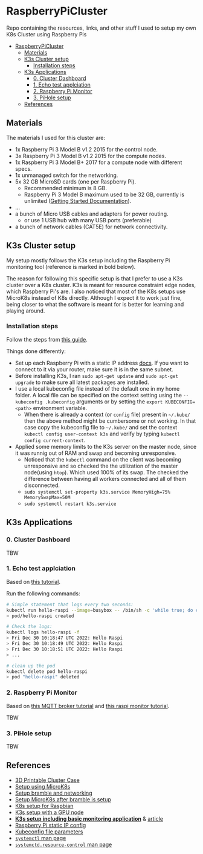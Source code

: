 # RaspberryPiCluster

Repo containing the resources, links, and other stuff I used to setup my own K8s Cluster using Raspberry Pis

- [RaspberryPiCluster](#raspberrypicluster)
  - [Materials](#materials)
  - [K3s Cluster setup](#k3s-cluster-setup)
    - [Installation steps](#installation-steps)
  - [K3s Applications](#k3s-applications)
    - [0. Cluster Dashboard](#0-cluster-dashboard)
    - [1. Echo test applciation](#1-echo-test-applciation)
    - [2. Raspberry Pi Monitor](#2-raspberry-pi-monitor)
    - [3. PiHole setup](#3-pihole-setup)
  - [References](#references)

## Materials

The materials I used for this cluster are:

- 1x Raspberry Pi 3 Model B v1.2 2015 for the control node.
- 3x Raspberry Pi 3 Model B v1.2 2015 for the compute nodes.
- 1x Raspberry Pi 3 Model B+ 2017 for a compute node with different specs.
- 1x unmanaged switch for the networking.
- 5x 32 GB MicroSD cards (one per Raspberry Pi).
  - Recommended minimum is 8 GB.
  - Raspberry Pi 3 Model B maximum used to be 32 GB, currently is unlimited ([Getting Started Documentation](https://www.raspberrypi.com/documentation/computers/getting-started.html#sd-cards)).
- ...
- a bunch of Micro USB cables and adapters for power routing.
  - or use 1 USB hub with many USB ports (preferable)
- a bunch of network cables (CAT5E) for network connectivity.

## K3s Cluster setup

My setup mostly follows the K3s setup including the Raspberry Pi monitoring tool (reference is marked in bold below).

The reason for following this specific setup is that I prefer to use a K3s cluster over a K8s cluster. K3s is meant for resource constraint edge nodes, which Raspberry Pi's are. I also noticed that most of the K8s setups use MicroK8s instead of K8s directly. Although I expect it to work just fine, being closer to what the software is meant for is better for learning and playing around.

### Installation steps

Follow the steps from [this guide](https://github.com/alexortner/kubernetes-on-raspberry-pi/tree/main/setup).

Things done differently:

- Set up each Raspberry Pi with a static IP address [docs](https://www.makeuseof.com/raspberry-pi-set-static-ip/). If you want to connect to it via your router, make sure it is in the same subnet.
- Before installing K3s, I ran `sudo apt-get update` and `sudo apt-get upgrade` to make sure all latest packages are installed.
- I use a local kubeconfig file instead of the default one in my home folder. A local file can be specified on the context setting using the `--kubeconfig .kubeconfig` arguments or by setting the `export KUBECONFIG=<path>` environment variable.
  - When there is already a context (or `config` file) present in `~/.kube/` then the above method might be cumbersome or not working. In that case copy the kubeconfig file to `~/.kube/` and set the context `kubectl config user-context k3s` and verify by typing `kubectl config current-context`.
- Applied some memory limits to the K3s server on the master node, since it was runnig out of RAM and swap and becoming unresponsive.
  - Noticed that the `kubectl` command on the client was becoming unresponsive and so checked the the utilization of the master node(using `htop`). Which used 100% of its swap. The checked the difference between having all workers connected and all of them disconnected.
  - `sudo systemctl set-property k3s.service MemoryHigh=75% MemorySwapMax=50M`
  - `sudo systemctl restart k3s.service`

## K3s Applications

### 0. Cluster Dashboard

TBW

### 1. Echo test applciation

Based on [this tutorial](https://github.com/alexortner/kubernetes-on-raspberry-pi/tree/main/apps/1_helloRaspi).

Run the following commands:

```bash
# Simple statement that logs every two seconds:
kubectl run hello-raspi --image=busybox -- /bin/sh -c 'while true; do echo $(date)": Hello Raspi"; sleep 2; done'
> pod/hello-raspi created

# Check the logs:
kubectl logs hello-raspi -f
> Fri Dec 30 10:18:47 UTC 2022: Hello Raspi
> Fri Dec 30 10:18:49 UTC 2022: Hello Raspi
> Fri Dec 30 10:18:51 UTC 2022: Hello Raspi
> ...

# clean up the pod
kubectl delete pod hello-raspi
> pod "hello-raspi" deleted
```

### 2. Raspberry Pi Monitor

Based on [this MQTT broker tutorial](https://github.com/alexortner/kubernetes-on-raspberry-pi/tree/main/apps/3_mosquittoMQTT) and [this raspi monitor tutorial](https://github.com/alexortner/kubernetes-on-raspberry-pi/tree/main/apps/4_raspiMonitor).

TBW

### 3. PiHole setup

TBW

## References

- [3D Printable Cluster Case](https://www.thingiverse.com/thing:1573414)
- [Setup using MicroK8s](https://ubuntu.com/tutorials/how-to-kubernetes-cluster-on-raspberry-pi#1-overview)
- [Setup bramble and networking](https://www.raspberrypi.com/tutorials/cluster-raspberry-pi-tutorial/)
- [Setup MicroK8s after bramble is setup](https://ubuntu.com/tutorials/how-to-kubernetes-cluster-on-raspberry-pi#4-installing-microk8s)
- [K8s setup for Raspbian](https://github.com/sonujose/kubernetes-raspberrypi)
- [K3s setup with a GPU node](https://mitchmurphy.io/k3s-raspberry-pi/)
- [__K3s setup including basic monitoring application__](https://github.com/alexortner/kubernetes-on-raspberry-pi) & [article](https://medium.com/thinkport/how-to-build-a-raspberry-pi-kubernetes-cluster-with-k3s-76224788576c)
- [Raspberry Pi static IP config](https://www.makeuseof.com/raspberry-pi-set-static-ip/)
- [Kubeconfig file parameters](https://www.nathannellans.com/post/kubernetes-using-kubectl-with-kubeconfig-files)
- [`systemctl` man page](https://www.man7.org/linux/man-pages/man1/systemctl.1.html)
- [`systemctd.resource-control` man page](https://www.man7.org/linux/man-pages/man5/systemd.resource-control.5.html)
